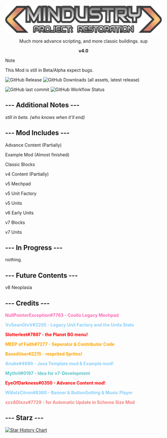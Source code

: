 <p align="center">
  <img width="570" height="90" src="assets/sprites-override/ui/logo.png"> </p>
<p align="center"> Much more advance scripting, and more classic buildings. sup </p>
<p align="center"><strong> v4.0 </strong></p>

> [!NOTE]
> This Mod is still in Beta/Alpha expect bugs.

![GitHub Release](https://img.shields.io/github/v/release/VvSeanGTvV/Project-Restoration?display_name=tag&style=for-the-badge&label=Latest%20Build)
![GitHub Downloads (all assets, latest release)](https://img.shields.io/github/downloads/VvSeanGTvV/Project-Restoration/latest/total?style=for-the-badge&label=Latest%20Build%20Downloads)

![GitHub last commit](https://img.shields.io/github/last-commit/VvSeanGTvV/Project-Restoration?style=for-the-badge)
![GitHub Workflow Status](https://img.shields.io/github/actions/workflow/status/VvSeanGTvV/Project-Restoration/commitTest.yml?label=Build%20Status%3A%20&style=for-the-badge)

## --- Additional Notes ---

_still in beta. (who knows when it'll end)_

## --- Mod Includes ---

Advance Content (Partially)

Example Mod (Almost finished)

Classic Blocks

v4 Content (Partially)

v5 Mechpad

v5 Unit Factory

v5 Units

v6 Early Units

v7 Blocks

v7 Units

## --- In Progress ---

nothing.

## --- Future Contents ---

v8 Neoplasia

## --- Credits ---

<p align="left"><font color="#ff69b4"><strong>NullPointerException#7763 - Coolio Legacy Mechpad</strong></font></p>
<p align="left"><font color="#87cefa"><strong>VvSeanGtvV#2295 - Legacy Unit Factory and the Units Stats</strong></font></p>
<p align="left"><font color="red"><strong>Slotterleet#7897 - the Planet BG menu!</strong></font></p>
<p align="left"><font color="orange"><strong>MEEP of Faith#7277 - Seperator & Contributor Code</strong></font></p>
<p align="left"><font color="orange"><strong>BasedUser#2215 - resprited Sprites!</strong></font></p>
<p align="left"><font color="#87cefa"><strong>Anuke#4986 - Java Template mod & Example mod!</strong></font></p>
<p align="left"><font color="#59c2c9"><strong>Mythril#0197 - Idea for v7-Development </strong></font></p>
<p align="left"><font color="red"><strong>EyeOfDarkness#0350 - Advance Content mod!</strong></font></p>
<p align="left"><font color="#87cefa"><strong>WilloIzCitron#8360 - Banner & ButtonSetting & Music Player</strong></font></p>
<p align="left"><font color="#f08080"><strong>xzxADIxzx#7729 - for Automatic Update in Scheme Size Mod</strong></font></p>

## --- Starz ---

[![Star History Chart](https://api.star-history.com/svg?repos=VvSeanGTvV/Project-Restoration&type=Date)](https://star-history.com/#VvSeanGTvV/Project-Restoration&Date)